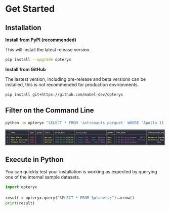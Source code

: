 # Get Started

## Installation

**Install from PyPI (recommended)**

This will install the latest release version.

~~~bash
pip install --upgrade opteryx
~~~

**Install from GitHub**

The lastest version, including pre-release and beta versions can be installed, this is not recommended for production environments.

~~~bash
pip install git+https://github.com/mabel-dev/opteryx
~~~

## Filter on the Command Line

~~~bash
python -m opteryx "SELECT * FROM 'astronauts.parquet' WHERE 'Apollo 11' IN UNNEST(missions);"
~~~

![Opteryx](https://github.com/mabel-dev/opteryx.dev/raw/main/assets/cli.png)

## Execute in Python

You can quickly test your installation is working as expected by querying one of the internal sample datasets.

~~~python
import opteryx

result = opteryx.query("SELECT * FROM $planets;").arrow()
print(result)
~~~